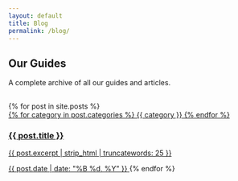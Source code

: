 ```yaml
---
layout: default
title: Blog
permalink: /blog/
---
```


<section class="guides-section">
  <h1>Our Guides</h1>
  <p>A complete archive of all our guides and articles.</p>
  <div class="posts-list" style="margin-top: 30px;">
    {% for post in site.posts %}
      <a href="{{ site.baseurl }}{{ post.url }}" class="post-link">
        <div class="post-categories">
          {% for category in post.categories %}
            <span class="post-category">{{ category }}</span>
          {% endfor %}
        </div>
        <h3 class="post-title">{{ post.title }}</h3>
        <p class="post-excerpt">{{ post.excerpt | strip_html | truncatewords: 25 }}</p>
        <span class="post-date">{{ post.date | date: "%B %d, %Y" }}</span>
      </a>
    {% endfor %}
  </div>
</section>
